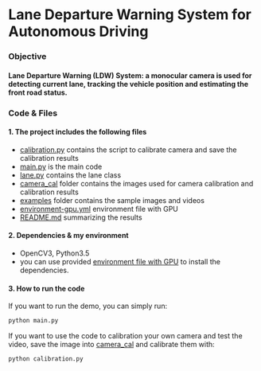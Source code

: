 # **Lane Departure Warning System for Autonomous Driving** 

### Objective

#### Lane Departure Warning (LDW) System: a monocular camera is used for detecting current lane, tracking the vehicle position and estimating the front road status. 

### Code & Files

#### 1. The project includes the following files

* [calibration.py](calibration.py) contains the script to calibrate camera and save the calibration results
* [main.py](main.py) is the main code
* [lane.py](model.h5) contains the lane class 
* [camera_cal](camera_cal) folder contains the images used for camera calibration and calibration results 
* [examples](examples) folder contains the sample images and videos
* [environment-gpu.yml](environment-gpu.yml) environment file with GPU 
* [README.md](README.md) summarizing the results

#### 2. Dependencies & my environment

* OpenCV3, Python3.5 
* you can use provided [environment file with GPU](environment-gpu.yml) to install the dependencies.

#### 3. How to run the code
If you want to run the demo, you can simply run:
```sh
python main.py
```
If you want to use the code to calibration your own camera and test the video, save the image into [camera_cal](camera_cal) and calibrate them with: 
```sh
python calibration.py
```



